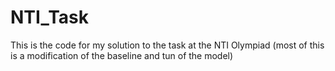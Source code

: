 # NTI_Task
This is the code for my solution to the task at the NTI Olympiad (most of this is a modification of the baseline and tun of the model)
